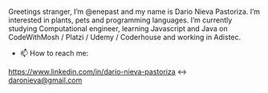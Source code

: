 Greetings stranger, I’m @enepast and my name is Dario Nieva Pastoriza. I’m interested in plants, pets and programming languages.
I’m currently studying Computational engineer, learning Javascript and Java on CodeWithMosh / Platzi / Udemy / Coderhouse and working in Adistec.
- 📫 How to reach me:

https://www.linkedin.com/in/dario-nieva-pastoriza <->
daronieva@gmail.com

<!---
enepast/enepast is a ✨ special ✨ repository because its `README.md` (this file) appears on your GitHub profile.
You can click the Preview link to take a look at your changes.
--->
